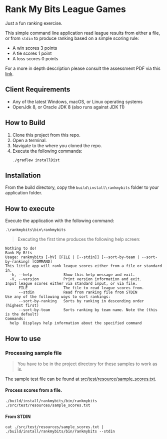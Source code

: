 # Rank My Bits League Games

Just a fun ranking exercise.

This simple command line application read league results from either a file, or from `stdin` to produce ranking based on a simple scoring rule:

- A win scores 3 points
- A tie scores 1 point
- A loss scores 0 points

For a more in depth description please consult the assessment PDF via this [link](BE%20Coding%20Test%20-%20Candidate.pdf).

## Client Requirements

- Any of the latest Windows, macOS, or Linux operating systems
- OpenJdk 8, or Oracle JDK 8 (also runs against JDK 11)

## How to Build

1. Clone this project from this repo.
2. Open a terminal.
3. Navigate to the where you cloned the repo.
3. Execute the following commands: 
    ```shell
   ./gradlew installDist
    ```
## Installation

From the build directory, copy the `build\install\rankmybits` folder to your application folder.

## How to execute

Execute the application with the following command: 

```shell
.\rankmybits\bin\rankmybits 
```

> Executing the first time produces the following help screen: 

```
Nothing to do!
Rank My B!ts
Usage: rankmybits [-hV] [FILE | [--stdin]] [--sort-by-team | --sort-by-ranking] [COMMAND]
This little app will rank league scores either from a file or standard in.
  -h, --help              Show this help message and exit.
  -V, --version           Print version information and exit.
Input league scores either via standard input, or via file.
      FILE                The file to read league scores from.
      --stdin             Read from ranking file from STDIN
Use any of the following ways to sort rankings:
      --sort-by-ranking   Sorts by ranking in descending order (highest first)
      --sort-by-team      Sorts ranking by team name. Note the (this is the default)
Commands:
  help  Displays help information about the specified command
```

## How to use

### Processing sample file

> You have to be in the project directory for these samples to work as is.

The sample test file can be found at [src/test/resource/sample_scores.txt](src/test/resources/sample_scores.txt).

#### Process scores from a file.

```shell
./build/install/rankmybits/bin/rankmybits ./src/test/resources/sample_scores.txt
```

#### From STDIN

```shell
cat ./src/test/resources/sample_scores.txt | ./build/install/rankmybits/bin/rankmybits --stdin
```



